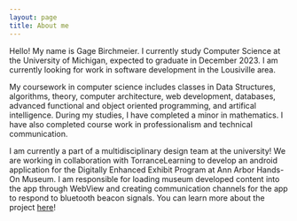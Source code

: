 ```yaml
---
layout: page
title: About me
---
```


Hello! My name is Gage Birchmeier. I currently study Computer Science at the University of Michigan, expected to graduate in December 2023. I am currently looking for work in software development in the Lousiville area.

My coursework in computer science includes classes in Data Structures, algorithms, theory, computer architecture, web development, databases, advanced functional and object oriented programming, and artifical intelligence. During my studies, I have completed a minor in mathematics. I have also completed course work in professionalism and technical communication.

I am currently a part of a multidisciplinary design team at the university! We are working in collaboration with TorranceLearning to develop an android application for the Digitally Enhanced Exhibit Program at Ann Arbor Hands-On Museum. I am responsible for loading museum developed content into the app through WebView and creating communication channels for the app to respond to bluetooth beacon signals. You can learn more about the project [here](https://mdp.engin.umich.edu/sponsor_teams/aahom-23/)!